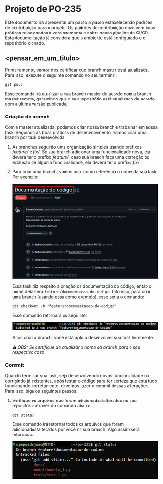 # Projeto de PO-235

Este documento irá apresentar um passo a passo estabelecendo padrões de contribuição para o projeto. Os padrões de contribuição envolvem boas práticas relacionadas à versionamento e sobre nossa pipeline de CI/CD. Esta documentação já considera que o ambiente está configurado e o repositório clonado.

## <pensar_em_um_titulo>

Primeiramente, vamos nos certificar que branch master está atualizada. Para isso, execute o seguinte comando no seu terminal:

```
git pull
```


Esse comando irá atualizar a sua branch master de acordo com a branch master remota, garantindo que o seu repositório está atualizado de acordo com a última versão publicada.

### Criação de branch

Com a master atualizada, podemos criar nossa branch e trabalhar em nossa task. Seguindo as boas práticas de desenvolvimento, vamos criar uma branch por task desenvolvida. 

1. As branches seguirão uma organização simples usando prefixos _feature/_ e _fix/_. Se sua branch adicionar uma funcionalidade nova, ela deverá ter o prefixo _feature/_, caso sua branch faça uma correção ou exclusão de alguma funcionalidade, ela deverá ter o prefixo _fix/_. 

2. Para criar uma branch, vamos usar como referência o nome da sua task. Por exemplo:

    <p>
    <img src="./img/task_img.png" alt="Task" title="Versão 1.2" width="500">
    </p>

    Essa task diz respeito à criação da documentação do código, então o nome dela será `feature/documentacao-do-codigo`. Dito isso, para criar uma branch (usando essa como exemplo), esse seria o comando:


    ```
    git checkout -b "feature/documentacao-do-codigo"
    ```

    Esse comando retornará os seguinte:
    <p>
    <img src="./img/criacao_de_branch.png" alt="Task" title="Versão 1.2" width="500">
    </p>

    Após criar a branch, você está apto a desenvolver sua task livremente.

    ⚠️ _OBS: Se certifique de atualizar o nome da branch para o seu respectivo caso._

### Commit

Quando terminar sua task, seja desenvolvendo novas funcionalidade ou corrigindo já existentes, após testar o código para ter certeza que está tudo funcionando corretamente, devemos fazer o commit dessas alterações. Para isso, siga os seguintes passos:

1. Verifique os arquivos que foram adicionados/alterados no seu repositório através do comando abaixo:
    ```
    git status
    ```
    Esse comando irá retornar todos os arquivos que foram adicionados/alterados por você na sua branch. Algo assim será retornado:
    <p>
    <img src="./img/git_status.png" alt="Task" title="Versão 1.2" width="500">
    </p>

  

 